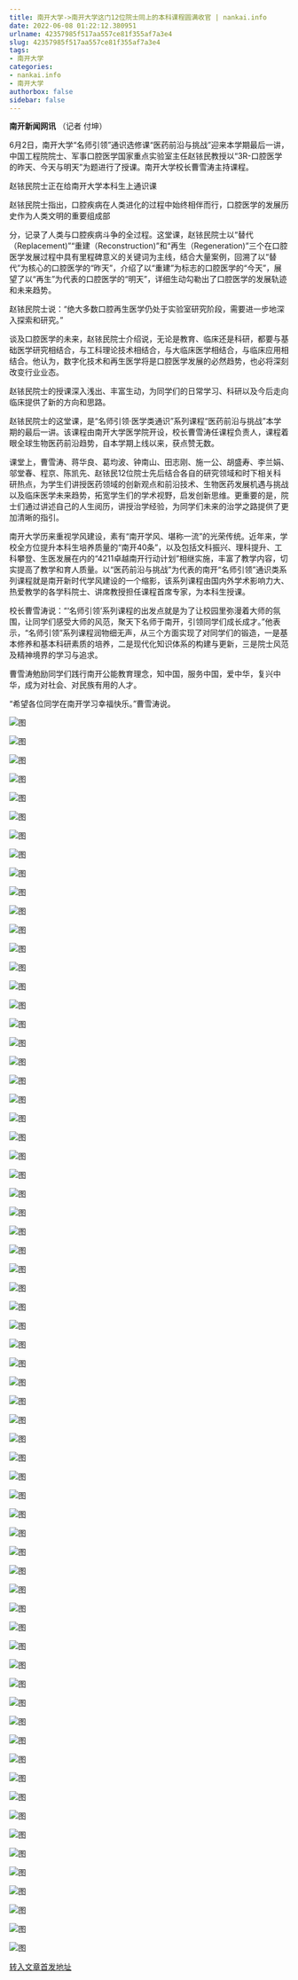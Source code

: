 ```yaml
---
title: 南开大学->南开大学这门12位院士同上的本科课程圆满收官 | nankai.info
date: 2022-06-08 01:22:12.380951
urlname: 42357985f517aa557ce81f355af7a3e4
slug: 42357985f517aa557ce81f355af7a3e4
tags: 
- 南开大学
categories:
- nankai.info
- 南开大学
authorbox: false
sidebar: false
---
```

**南开新闻网讯** （记者 付坤）

6月2日，南开大学“名师引领”通识选修课“医药前沿与挑战”迎来本学期最后一讲，中国工程院院士、军事口腔医学国家重点实验室主任赵铱民教授以“3R-口腔医学的昨天、今天与明天”为题进行了授课。南开大学校长曹雪涛主持课程。

赵铱民院士正在给南开大学本科生上通识课

赵铱民院士指出，口腔疾病在人类进化的过程中始终相伴而行，口腔医学的发展历史作为人类文明的重要组成部
<!--more-->
分，记录了人类与口腔疾病斗争的全过程。这堂课，赵铱民院士以“替代（Replacement)”“重建（Reconstruction)”和“再生（Regeneration)”三个在口腔医学发展过程中具有里程碑意义的关键词为主线，结合大量案例，回溯了以“替代”为核心的口腔医学的“昨天”，介绍了以“重建”为标志的口腔医学的“今天”，展望了以“再生”为代表的口腔医学的“明天”，详细生动勾勒出了口腔医学的发展轨迹和未来趋势。

赵铱民院士说：“绝大多数口腔再生医学仍处于实验室研究阶段，需要进一步地深入探索和研究。”

谈及口腔医学的未来，赵铱民院士介绍说，无论是教育、临床还是科研，都要与基础医学研究相结合，与工科理论技术相结合，与大临床医学相结合，与临床应用相结合。他认为，数字化技术和再生医学将是口腔医学发展的必然趋势，也必将深刻改变行业业态。

赵铱民院士的授课深入浅出、丰富生动，为同学们的日常学习、科研以及今后走向临床提供了新的方向和思路。

赵铱民院士的这堂课，是“名师引领·医学类通识”系列课程“医药前沿与挑战”本学期的最后一讲。该课程由南开大学医学院开设，校长曹雪涛任课程负责人，课程着眼全球生物医药前沿趋势，自本学期上线以来，获点赞无数。

课堂上，曹雪涛、蒋华良、葛均波、钟南山、田志刚、施一公、胡盛寿、李兰娟、邬堂春、程京、陈凯先、赵铱民12位院士先后结合各自的研究领域和时下相关科研热点，为学生们讲授医药领域的创新观点和前沿技术、生物医药发展机遇与挑战以及临床医学未来趋势，拓宽学生们的学术视野，启发创新思维。更重要的是，院士们通过讲述自己的人生阅历，讲授治学经验，为同学们未来的治学之路提供了更加清晰的指引。

南开大学历来重视学风建设，素有“南开学风、堪称一流”的光荣传统。近年来，学校全方位提升本科生培养质量的“南开40条”，以及包括文科振兴、理科提升、工科攀登、生医发展在内的“4211卓越南开行动计划”相继实施，丰富了教学内容，切实提高了教学和育人质量。以“医药前沿与挑战”为代表的南开“名师引领”通识类系列课程就是南开新时代学风建设的一个缩影，该系列课程由国内外学术影响力大、热爱教学的各学科院士、讲席教授担任课程首席专家，为本科生授课。

校长曹雪涛说：“‘名师引领’系列课程的出发点就是为了让校园里弥漫着大师的氛围，让同学们感受大师的风范，聚天下名师于南开，引领同学们成长成才。”他表示，“名师引领”系列课程润物细无声，从三个方面实现了对同学们的锻造，一是基本修养和基本科研素质的培养，二是现代化知识体系的构建与更新，三是院士风范及精神境界的学习与追求。

曹雪涛勉励同学们践行南开公能教育理念，知中国，服务中国，爱中华，复兴中华，成为对社会、对民族有用的人才。

“希望各位同学在南开学习幸福快乐。”曹雪涛说。

![图](http://news.nankai.edu.cn/ywsd/system/2022/06/03/g)

![图](http://news.nankai.edu.cn/ywsd/system/2022/06/03/p)

![图](http://news.nankai.edu.cn/ywsd/system/2022/06/03/j)

![图](http://news.nankai.edu.cn/ywsd/system/2022/06/03/)

![图](http://news.nankai.edu.cn/ywsd/system/2022/06/03/4)

![图](http://news.nankai.edu.cn/ywsd/system/2022/06/03/1)

![图](http://news.nankai.edu.cn/ywsd/system/2022/06/03/f)

![图](http://news.nankai.edu.cn/ywsd/system/2022/06/03/8)

![图](http://news.nankai.edu.cn/ywsd/system/2022/06/03/d)

![图](http://news.nankai.edu.cn/ywsd/system/2022/06/03/9)

![图](http://news.nankai.edu.cn/ywsd/system/2022/06/03/7)

![图](http://news.nankai.edu.cn/ywsd/system/2022/06/03/0)

![图](http://news.nankai.edu.cn/ywsd/system/2022/06/03/_)

![图](http://news.nankai.edu.cn/ywsd/system/2022/06/03/1)

![图](http://news.nankai.edu.cn/ywsd/system/2022/06/03/3)

![图](http://news.nankai.edu.cn/ywsd/system/2022/06/03/1)

![图](http://news.nankai.edu.cn/ywsd/system/2022/06/03/6)

![图](http://news.nankai.edu.cn/ywsd/system/2022/06/03/4)

![图](http://news.nankai.edu.cn/ywsd/system/2022/06/03/0)

![图](http://news.nankai.edu.cn/ywsd/system/2022/06/03/0)

![图](http://news.nankai.edu.cn/ywsd/system/2022/06/03/0)

![图](http://news.nankai.edu.cn/ywsd/system/2022/06/03/3)

![图](http://news.nankai.edu.cn/ywsd/system/2022/06/03/0)

![图](http://news.nankai.edu.cn/ywsd/system/2022/06/03/0)

![图](http://news.nankai.edu.cn/)

![图](http://news.nankai.edu.cn/ywsd/system/2022/06/03/1)

![图](http://news.nankai.edu.cn/ywsd/system/2022/06/03/6)

![图](http://news.nankai.edu.cn/ywsd/system/2022/06/03/4)

![图](http://news.nankai.edu.cn/)

![图](http://news.nankai.edu.cn/ywsd/system/2022/06/03/0)

![图](http://news.nankai.edu.cn/ywsd/system/2022/06/03/0)

![图](http://news.nankai.edu.cn/ywsd/system/2022/06/03/0)

![图](http://news.nankai.edu.cn/)

![图](http://news.nankai.edu.cn/ywsd/system/2022/06/03/3)

![图](http://news.nankai.edu.cn/ywsd/system/2022/06/03/0)

![图](http://news.nankai.edu.cn/ywsd/system/2022/06/03/0)

![图](http://news.nankai.edu.cn/)

![图](http://news.nankai.edu.cn/ywsd/system/2022/06/03/c)

![图](http://news.nankai.edu.cn/ywsd/system/2022/06/03/i)

![图](http://news.nankai.edu.cn/ywsd/system/2022/06/03/p)

![图](http://news.nankai.edu.cn/)

![图](http://news.nankai.edu.cn/ywsd/system/2022/06/03/n)

![图](http://news.nankai.edu.cn/ywsd/system/2022/06/03/c)

![图](http://news.nankai.edu.cn/ywsd/system/2022/06/03/)

![图](http://news.nankai.edu.cn/ywsd/system/2022/06/03/u)

![图](http://news.nankai.edu.cn/ywsd/system/2022/06/03/d)

![图](http://news.nankai.edu.cn/ywsd/system/2022/06/03/e)

![图](http://news.nankai.edu.cn/ywsd/system/2022/06/03/)

![图](http://news.nankai.edu.cn/ywsd/system/2022/06/03/i)

![图](http://news.nankai.edu.cn/ywsd/system/2022/06/03/a)

![图](http://news.nankai.edu.cn/ywsd/system/2022/06/03/k)

![图](http://news.nankai.edu.cn/ywsd/system/2022/06/03/n)

![图](http://news.nankai.edu.cn/ywsd/system/2022/06/03/a)

![图](http://news.nankai.edu.cn/ywsd/system/2022/06/03/n)

![图](http://news.nankai.edu.cn/ywsd/system/2022/06/03/)

![图](http://news.nankai.edu.cn/ywsd/system/2022/06/03/s)

![图](http://news.nankai.edu.cn/ywsd/system/2022/06/03/w)

![图](http://news.nankai.edu.cn/ywsd/system/2022/06/03/e)

![图](http://news.nankai.edu.cn/ywsd/system/2022/06/03/n)

![图](http://news.nankai.edu.cn/)

![图](http://news.nankai.edu.cn/)

![图](http://news.nankai.edu.cn/ywsd/system/2022/06/03/:)

![图](http://news.nankai.edu.cn/ywsd/system/2022/06/03/p)

![图](http://news.nankai.edu.cn/ywsd/system/2022/06/03/t)

![图](http://news.nankai.edu.cn/ywsd/system/2022/06/03/t)

![图](http://news.nankai.edu.cn/ywsd/system/2022/06/03/h)

[转入文章首发地址](http://news.nankai.edu.cn/ywsd/system/2022/06/03/030051614.shtml)